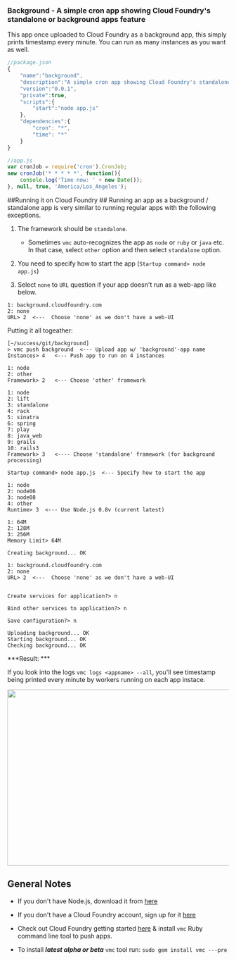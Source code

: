 ### Background - A simple cron app showing Cloud Foundry's standalone or background apps feature ###

This app once uploaded to Cloud Foundry as a background app, this simply prints timestamp every minute. You can run as many instances as you want as well.

```javascript
//package.json
{
    "name":"background",
    "description":"A simple cron app showing Cloud Foundry's standalone or background apps feature",
    "version":"0.0.1",
    "private":true,
    "scripts":{
        "start":"node app.js"
    },
    "dependencies":{
        "cron": "*",
        "time": "*"
    }
}
```


```javascript
//app.js
var cronJob = require('cron').CronJob;
new cronJob('* * * * *', function(){
    console.log('Time now: ' + new Date());
}, null, true, 'America/Los_Angeles');
```

##Running it on Cloud Foundry ##
Running an app as a background / standalone app is very similar to running regular apps with the following exceptions.

1. The framework should be `standalone`.
   * Sometimes `vmc` auto-recognizes the app as `node` or `ruby` or `java` etc. In that case, select `other` option and then select `standalone` option.

2. You need to specify how to start the app (`Startup command> node app.js`)

3. Select `none` to `URL` question if your app doesn't run as a web-app like below.
```
1: background.cloudfoundry.com
2: none
URL> 2  <---  Choose 'none' as we don't have a web-UI
```


Putting it all togeather:

```
[~/success/git/background]
> vmc push background  <--- Upload app w/ 'background'-app name
Instances> 4   <--- Push app to run on 4 instances

1: node
2: other
Framework> 2   <--- Choose 'other' framework

1: node
2: lift
3: standalone
4: rack
5: sinatra
6: spring
7: play
8: java_web
9: grails
10: rails3
Framework> 3   <---- Choose 'standalone' framework (for background processing)

Startup command> node app.js  <--- Specify how to start the app

1: node
2: node06
3: node08
4: other
Runtime> 3  <--- Use Node.js 0.8v (current latest)

1: 64M
2: 128M
3: 256M
Memory Limit> 64M

Creating background... OK

1: background.cloudfoundry.com
2: none
URL> 2  <---  Choose 'none' as we don't have a web-UI


Create services for application?> n

Bind other services to application?> n

Save configuration?> n

Uploading background... OK
Starting background... OK
Checking background... OK
```

***Result: ***

If you look into the logs `vmc logs <appname> --all`, you'll see timestamp being printed every minute by workers running on each app instace.

<p align='center'>
<img src="https://github.com/rajaraodv/background/raw/master/pics/bgResult.png" height="400px" width="600px" />
</p>

## General Notes ####
* If you don't have Node.js, download it from <a href='http://nodejs.org' target='_blank'>here</a>
* If you don't have a Cloud Foundry account, sign up for it <a href='https://my.cloudfoundry.com/signup' target='_blank'>here</a>
* Check out Cloud Foundry getting started <a href='http://docs.cloudfoundry.com/getting-started.html' target='_blank'>here</a> & install `vmc` Ruby command line tool to push apps.

* To install ***latest alpha or beta*** `vmc` tool run: `sudo gem install vmc ---pre`
